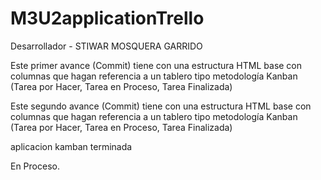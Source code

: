 # M3U2applicationTrello

Desarrollador - STIWAR MOSQUERA GARRIDO

Este primer avance (Commit) tiene con una estructura HTML base con columnas que hagan referencia a un tablero tipo metodología Kanban (Tarea por Hacer, Tarea en Proceso, Tarea Finalizada)

Este segundo avance (Commit) tiene con una estructura HTML base con columnas que hagan referencia a un tablero tipo metodología Kanban (Tarea por Hacer, Tarea en Proceso, Tarea Finalizada)

aplicacion kamban terminada 

En Proceso.